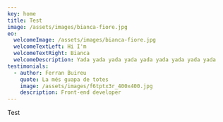 ```yaml
---
key: home
title: Test
image: /assets/images/bianca-fiore.jpg
eo:
  welcomeImage: /assets/images/bianca-fiore.jpg
  welcomeTextLeft: Hi I'm
  welcomeTextRight: Bianca
  welcomeDescription: Yada yada yada yada yada yada yada yada yada
testimonials:
  - author: Ferran Buireu
    quote: La més guapa de totes
    image: /assets/images/f6tptx3r_400x400.jpg
    description: Front-end developer
---
```

Test